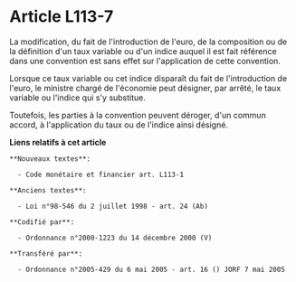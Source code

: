 # Article L113-7

La modification, du fait de l'introduction de l'euro, de la composition ou de la définition d'un taux variable ou d'un indice
auquel il est fait référence dans une convention est sans effet sur l'application de cette convention.

Lorsque ce taux variable ou cet indice disparaît du fait de l'introduction de l'euro, le ministre chargé de l'économie peut
désigner, par arrêté, le taux variable ou l'indice qui s'y substitue.

Toutefois, les parties à la convention peuvent déroger, d'un commun accord, à l'application du taux ou de l'indice ainsi
désigné.

**Liens relatifs à cet article**

	**Nouveaux textes**:

	  - Code monétaire et financier art. L113-1

	**Anciens textes**:

	  - Loi n°98-546 du 2 juillet 1998 - art. 24 (Ab)

	**Codifié par**:

	  - Ordonnance n°2000-1223 du 14 décembre 2000 (V)

	**Transféré par**:

	  - Ordonnance n°2005-429 du 6 mai 2005 - art. 16 () JORF 7 mai 2005
